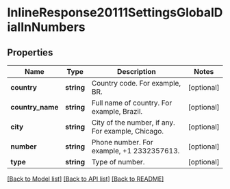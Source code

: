 # InlineResponse20111SettingsGlobalDialInNumbers

## Properties
Name | Type | Description | Notes
------------ | ------------- | ------------- | -------------
**country** | **string** | Country code. For example, BR. | [optional] 
**country_name** | **string** | Full name of country. For example, Brazil. | [optional] 
**city** | **string** | City of the number, if any. For example, Chicago. | [optional] 
**number** | **string** | Phone number. For example, +1 2332357613. | [optional] 
**type** | **string** | Type of number. | [optional] 

[[Back to Model list]](../README.md#documentation-for-models) [[Back to API list]](../README.md#documentation-for-api-endpoints) [[Back to README]](../README.md)


